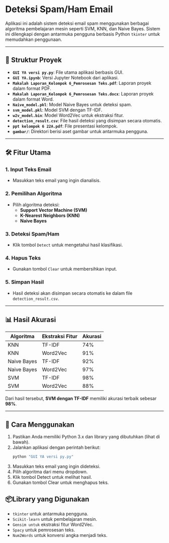 # Deteksi Spam/Ham Email

Aplikasi ini adalah sistem deteksi email spam menggunakan berbagai algoritma pembelajaran mesin seperti SVM, KNN, dan Naive Bayes. Sistem ini dilengkapi dengan antarmuka pengguna berbasis Python `tkinter` untuk memudahkan penggunaan.

---

## 📂 Struktur Proyek

- **`GUI YA versi py.py`**: File utama aplikasi berbasis GUI.
- **`GUI YA.ipynb`**: Versi Jupyter Notebook dari aplikasi.
- **`Makalah Laporan_Kelompok 6_Pemrosesan Teks.pdf`**: Laporan proyek dalam format PDF.
- **`Makalah Laporan_Kelompok 6_Pemrosesan Teks.docx`**: Laporan proyek dalam format Word.
- **`Naive_model.pkl`**: Model Naive Bayes untuk deteksi spam.
- **`svm_model.pkl`**: Model SVM dengan TF-IDF.
- **`w2v_model.bin`**: Model Word2Vec untuk ekstraksi fitur.
- **`detection_result.csv`**: File hasil deteksi yang disimpan secara otomatis.
- **`ppt kelompok 6 22A.pdf`**: File presentasi kelompok.
- **`gambar/`**: Direktori berisi aset gambar untuk antarmuka pengguna.

---

## 🛠️ Fitur Utama

### 1. Input Teks Email
- Masukkan teks email yang ingin dianalisis.

### 2. Pemilihan Algoritma
- Pilih algoritma deteksi:
  - **Support Vector Machine (SVM)**
  - **K-Nearest Neighbors (KNN)**
  - **Naive Bayes**

### 3. Deteksi Spam/Ham
- Klik tombol `Detect` untuk mengetahui hasil klasifikasi.

### 4. Hapus Teks
- Gunakan tombol `Clear` untuk membersihkan input.

### 5. Simpan Hasil
- Hasil deteksi akan disimpan secara otomatis ke dalam file `detection_result.csv`.

---

## 📊 Hasil Akurasi

| Algoritma  | Ekstraksi Fitur | Akurasi |
|------------|-----------------|---------|
| KNN        | TF-IDF          | 74%     |
| KNN        | Word2Vec        | 91%     |
| Naive Bayes| TF-IDF          | 92%     |
| Naive Bayes| Word2Vec        | 97%     |
| SVM        | TF-IDF          | 98%     |
| SVM        | Word2Vec        | 88%     |

Dari hasil tersebut, **SVM dengan TF-IDF** memiliki akurasi terbaik sebesar **98%**.

---

## 🚀 Cara Menggunakan

1. Pastikan Anda memiliki Python 3.x dan library yang dibutuhkan (lihat di bawah).
2. Jalankan aplikasi dengan perintah berikut:
   ```bash
   python "GUI YA versi py.py"
3. Masukkan teks email yang ingin dideteksi.
4. Pilih algoritma dari menu dropdown.
5. Klik tombol Detect untuk melihat hasil.
6. Gunakan tombol Clear untuk menghapus teks.

## 📦Library yang Digunakan
- `tkinter`  untuk antarmuka pengguna.
- `Scikit-learn`  untuk pembelajaran mesin.
- `Gensim untuk`  ekstraksi fitur Word2Vec.
- `Spacy`  untuk pemrosesan teks.
- `Num2Words`  untuk konversi angka menjadi teks.
